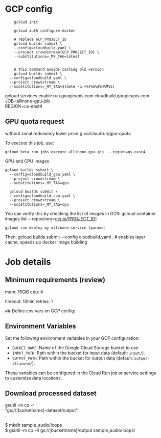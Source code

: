 # GCP config

```
	gcloud init

	gcloud auth configure-docker

	# replace GCP_PROJECT_ID	
	gcloud builds submit \
	--config=cloudbuild.yaml \
	--project crowdstream{GCP_PROJECT_ID} \
	--substitutions=_MY_TAG=latest


	# this command avoids caching old version
	gcloud builds submit \
  --config=cloudbuild.yaml \
  --project crowdstream \
  --substitutions=_MY_TAG=$(date -u +%Y%m%d%H%M%S)
```
  

gcloud services enable run.googleapis.com cloudbuild.googleapis.com
JOB=allinone-gpu-job                                  
REGION=us-east4       

## GPU quota request
without zonal redunancy lower price
g.co/cloudrun/gpu-quota

To execute this job, use:
```
gcloud beta run jobs execute allinone-gpu-job  --region=us-east4
```

GPU and CPU images
```
gcloud builds submit \
  --config=cloudbuild_gpu.yaml \
  --project crowdstream \
  --substitutions=_MY_TAG=gpu

  gcloud builds submit \
  --config=cloudbuild_cpu.yaml \
  --project crowdstream \
  --substitutions=_MY_TAG=cpu
```

You can verify this by checking the list of images in GCR:
	gcloud container images list --repository=[gcr.io/[PROJECT_ID]](http://gcr.io/%5BPROJECT_ID%5D)

	gcloud run deploy my-allinone-service [params]

Then:
	gcloud builds submit --config cloudbuild.yaml . # enables layer cache, speeds up docker image building


# Job details

## Minimum requirements (review)

mem: 16GiB
cpu: 4

timeout: 10min
retries: 1

## Define env vars on GCP config:

## Environment Variables

Set the following environment variables in your GCP configuration:

- `BUCKET_NAME`: Name of the Google Cloud Storage bucket to use.
- `INPUT_PATH`: Path within the bucket for input data (default: `input/`).
- `OUTPUT_PATH`: Path within the bucket for output data (default: `output-allinone/`).

These variables can be configured in the Cloud Run job or service settings to customize data locations.

## Download processed dataset
gsutil -m cp -r \
  "gs://[bucketname]-dataset/output" \
  .


$ mkdir sample_audio/loops           
$ gsutil -m cp -R gs://[bucketname]/output sample_audio/loops/    
